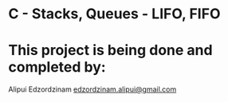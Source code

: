 # C - Stacks, Queues - LIFO, FIFO
# This project is being done and completed by:
Alipui Edzordzinam <edzordzinam.alipui@gmail.com>
